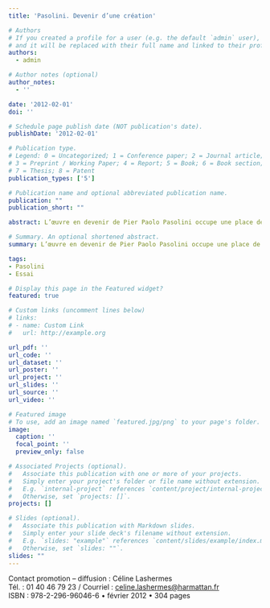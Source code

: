 ```yaml
---
title: 'Pasolini. Devenir d’une création'

# Authors
# If you created a profile for a user (e.g. the default `admin` user), write the username (folder name) here
# and it will be replaced with their full name and linked to their profile.
authors:
  - admin

# Author notes (optional)
author_notes:
  - ''

date: '2012-02-01'
doi: ''

# Schedule page publish date (NOT publication's date).
publishDate: '2012-02-01'

# Publication type.
# Legend: 0 = Uncategorized; 1 = Conference paper; 2 = Journal article;
# 3 = Preprint / Working Paper; 4 = Report; 5 = Book; 6 = Book section;
# 7 = Thesis; 8 = Patent
publication_types: ['5']

# Publication name and optional abbreviated publication name.
publication: ""
publication_short: ""

abstract: L’œuvre en devenir de Pier Paolo Pasolini occupe une place de premier plan dans le panorama culturel contemporain - il s’agit d’une réflexion actuelle, par moment prophétique, car elle annonce la question de la création et de la destruction des mondes culturels. Une œuvre nécessaire pour notre pensée critique - dans le dialogue des voix qui cherchent une autre issue, qui construisent une vision alternative à la transformation du monde et de l’humain en marchandise. <br><br> Cet essai constitue un itinéraire à travers sa création multiforme, des origines frioulanes jusqu’à la dernière période marquée par l’écriture allégorique - un effort d’analyse et de compréhension qui entend mettre en valeur tous les langages artistiques adoptés par l’auteur - de la poésie au cinéma, du roman à la peinture, du théâtre à l’essai anthropologique, tout en sachant que faire œuvre pour Pasolini signifie concevoir un projet culturel. <br><br> Il est indispensable aujourd’hui de libérer son œuvre d’une lecture purement esthétique afin de viser sa signification profonde dans une plus vaste perspective  culturelle - telle est la position de notre auteur et, dans un sens, son profond héritage. <br><br> La deuxième partie de ce livre est consacrée aux lectures critiques suscitées par l’œuvre pasolinienne - le panorama des auteurs, immense et très diversifié, met en relief les interprétations qui touchent tous les aspects de son œuvre et qui démontrent les possibilités d’analyse, d’ouverture et de dialogue. <br><br> L’articulation des principales tendances critiques ne fait que confirmer l’énorme richesse de la création pasolinienne qui demeure liée au personnage - car, à l’opposé de beaucoup d’intellectuels, il a su être physiquement présent sur la scène de l’histoire, toujours sur la ligne du feu, là où « le monde se renouvelle ».

# Summary. An optional shortened abstract.
summary: L’œuvre en devenir de Pier Paolo Pasolini occupe une place de premier plan dans le panorama culturel contemporain - il s’agit d’une réflexion actuelle, par moment prophétique, car elle annonce la question de la création et de la destruction des mondes culturels. Une œuvre nécessaire pour notre pensée critique...

tags:
- Pasolini
- Essai

# Display this page in the Featured widget?
featured: true

# Custom links (uncomment lines below)
# links:
# - name: Custom Link
#   url: http://example.org

url_pdf: ''
url_code: ''
url_dataset: ''
url_poster: ''
url_project: ''
url_slides: ''
url_source: ''
url_video: ''

# Featured image
# To use, add an image named `featured.jpg/png` to your page's folder.
image:
  caption: ''
  focal_point: ''
  preview_only: false

# Associated Projects (optional).
#   Associate this publication with one or more of your projects.
#   Simply enter your project's folder or file name without extension.
#   E.g. `internal-project` references `content/project/internal-project/index.md`.
#   Otherwise, set `projects: []`.
projects: []

# Slides (optional).
#   Associate this publication with Markdown slides.
#   Simply enter your slide deck's filename without extension.
#   E.g. `slides: "example"` references `content/slides/example/index.md`.
#   Otherwise, set `slides: ""`.
slides: ""
---
```


Contact promotion – diffusion : Céline Lashermes <br>
Tél. : 01 40 46 79 23 / Courriel : <a href="mailto:celine.lashermes@harmattan.fr">celine.lashermes@harmattan.fr</a> <br>
ISBN : 978-2-296-96046-6 • février 2012 • 304 pages